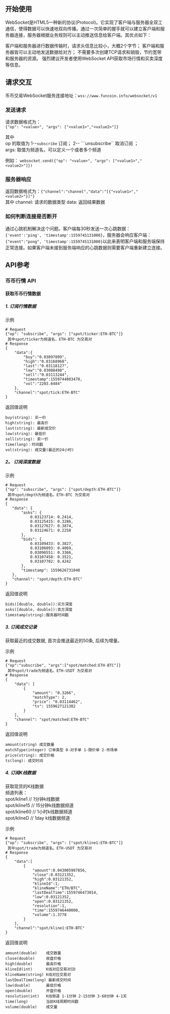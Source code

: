 ## 开始使用    
WebSocket是HTML5一种新的协议(Protocol)。它实现了客户端与服务器全双工通信，使得数据可以快速地双向传播。通过一次简单的握手就可以建立客户端和服务器连接，服务器根据业务规则可以主动推送信息给客户端。其优点如下：

客户端和服务器进行数据传输时，请求头信息比较小，大概2个字节；
客户端和服务器皆可以主动地发送数据给对方；
不需要多次创建TCP请求和销毁，节约宽带和服务器的资源。
强烈建议开发者使用WebSocket API获取市场行情和买卖深度等信息。

## 请求交互
币币交易WebSocket服务连接地址：```wss://www.funcoin.info/websocket/v1```
### 发送请求
请求数据格式为：</br>
```{"op": "<value>", "args": ["<value1>","<value2>"]} ```

其中 </br>
op 的取值为 1--```subscribe``` 订阅； 2-- ```unsubscribe`` 取消订阅 ；</br>
args: 取值为频道名，可以定义一个或者多个频道

例如： ```websocket.send({"op": "<value>", "args": ["<value1>","<value2>"]})```  
### 服务器响应
返回数据格式为：```{"channel":"channel","data":"[{"<value1>","<value2>"}]"}``` </br>
其中
channel: 请求的数据类型
data: 返回结果数据

### 如何判断连接是否断开
通过心跳机制解决这个问题。客户端每30秒发送一次心跳数据：```{'event':'ping', 'timestamp':1559745131000}```，服务器会响应客户端：```{"event":"pong", 'timestamp':1559745131000}```以此来表明客户端和服务端保持正常连接。如果客户端未接到服务端响应的心跳数据则需要客户端重新建立连接。

## API参考
### 币币行情 API
#### 获取币币行情数据
##### 1. 订阅行情数据

示例

```
# Request
{"op": "subscribe", "args": ["spot/ticker:ETH-BTC"]}
 其中spot/ticker为频道名，ETH-BTC 为交易对
# Response
{
    "data":{
        "buy":"0.03097809",
        "high":"0.03168968",
        "last":"0.03118127",
        "low":"0.03088498",
        "sell":"0.03113244",
        "timestamp":1559744803470,
        "vol":"2203.6484"
    },
    "channel":"spot/tick:ETH-BTC"
}
```

返回值说明

```
buy(string): 买一价
high(string): 最高价
last(string): 最新成交价
low(string): 最低价
sell(string): 卖一价
time(long)：时间戳
vol(string): 成交量(最近的24小时)
```

##### 2。 订阅深度数据
 
 示例
 
 ```
 # Request
 {"op": "subscribe", "args": ["spot/depth:ETH-BTC"]}
  其中spot/depth为频道名，ETH-BTC 为交易对
 # Response
 {
    "data": {
        "asks": {
            0.03123714: 0.2414,
            0.03125415: 0.3286,
            0.03127627: 0.3874,
            0.03124671: 0.2258
        },
        "bids": {
            0.03109433: 0.3827,
            0.03106093: 0.4069,
            0.03096551: 0.3366,
            0.03107458: 0.3521,
            0.03107702: 0.4242
        },
        "timestamp": 1559626731040
    },
    "channel": "spot/depth:ETH-BTC"
}
 ```
 
 返回值说明
 
 ```
 bids([double, double]):买方深度
 asks([double, double]):卖方深度
 timestamp(string):服务器时间戳
 ```
 
##### 3. 订阅成交记录
获取最近的成交数据, 首次会推送最近的50条, 后续为增量。

示例

```
# Request
{"op":"subscribe", "args":["spot/matched:ETH-BTC"]}
 其中spot/trade为频道名，ETH-USDT 为交易对
# Response
{
    "data": [
        {
            "amount": "0.3266",
            "matchType": 2,
            "price": "0.03114462",
            "ts": 1559627121382
        }
    ],
    "channel": "spot/matched:ETH-BTC"
}
```

返回值说明

```
amount(string) 成交数量
matchType(integer) 订单类型 0-对手单 1-限价单 2-市场单
price(string): 成交价格
ts(long): 成交时间
```
##### 4. 订阅K线数据
获取现货的K线数据 </br>
频道列表：</br>
spot/kline1   // 1分钟k线数据 </br>
spot/kline15  // 15分钟k线数据频道 </br>
spot/kline60  // 1小时k线数据频道 </br>
spot/klineD   // 1day k线数据频道 </br>

示例

```
# Request
{"op": "subscribe", "args": ["spot/kline1:ETH-BTC"]}
 其中spot/trade为频道名，ETH-USDT 为交易对
# Response
{
    "data":[
        {
            "amount":0.043005987856,
            "close":0.03121352,
            "high":0.03121352,
            "klineId":1,
            "klineName":"ETH/BTC",
            "lastDealTime":1559746473014,
            "low":0.03121352,
            "open":0.03121352,
            "resolution":1,
            "time":1559746440000,
            "volume":1.3778
        }
    ],
    "channel":"spot/kline1:ETH-BTC"
}
```

返回值说明

```
amount(double)    成交数量
close(double)     收盘价格
high(double)      最高价格
klineId(int)	  K线对应交易对ID
klineName(string) K线对应交易对
lastDealTime(long) 最新成交时间
low(double)       最低价格
open(double)	  开盘价格
resolution(int)   K线频道 1-1分钟 2-15分钟 3-60分钟 4-1天
time(long)	      当前K线周期时间戳
volume(double)    成交量
```

